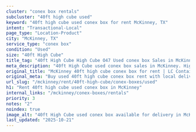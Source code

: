```yaml
---
cluster: "conex box rentals"
subcluster: "40ft high cube used"
keyword: "40ft high cube used conex box for rent McKinney, TX"
intent: "Transactional-Local"
page_type: "Location-Product"
city: "McKinney, TX"
service_type: "conex box"
condition: "Used"
size: "40ft High Cube"
title_tag: "40ft High Cube High Cube O47 Used conex box Sales in McKinney | LC Container"
meta_description: "40ft High Cube used conex box sales in McKinney. High cube containers with extra height. Fast delivery, competitive pricing. Serving conex boxes area. Quote ID: RFI. Call (214) 524-4168 for your free quote today."
original_title: "McKinney 40ft high cube conex box for rent | LC Container"
original_meta: "Buy used 40ft high cube conex box rent with local delivery in McKinney, TX. LC Container — local Since 2003. Request a fast quote today."
url_slug: "/mckinney/rent/40ft-high-cube/conex-boxes/used"
h1: "Rent 40ft high cube used conex box in McKinney"
internal_links: "/mckinney/conex-boxes/rentals"
priority: 3
notes: "2"
noindex: true
image_alt: "40ft High Cube used conex box available for delivery in McKinney"
last_updated: "2025-10-21"
---
```


<!-- TODO: Add unique city/inventory copy, images, and internal links here. -->
